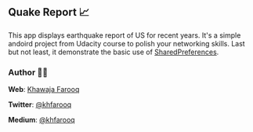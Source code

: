## Quake Report 📈
This app displays earthquake report of US for recent years. It's a simple andoird project from Udacity course to polish your networking skills. Last but not least, it demonstrate the basic use of [SharedPreferences](https://developer.android.com/training/data-storage/shared-preferences.html).

### Author 🙏🏻
**Web**: [Khawaja Farooq](http://khawajafarooq.github.io)

**Twitter**: [@khfarooq](https://twitter.com/khfarooq)

**Medium**: [@khfarooq](https://medium.com/@khfarooq)
